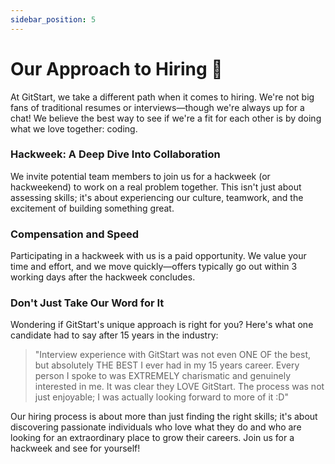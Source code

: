 ```yaml
---
sidebar_position: 5
---
```


# Our Approach to Hiring 🚀

At GitStart, we take a different path when it comes to hiring. We're not big fans of traditional resumes or interviews—though we're always up for a chat! We believe the best way to see if we're a fit for each other is by doing what we love together: coding.

### Hackweek: A Deep Dive Into Collaboration

We invite potential team members to join us for a hackweek (or hackweekend) to work on a real problem together. This isn't just about assessing skills; it's about experiencing our culture, teamwork, and the excitement of building something great.

### Compensation and Speed

Participating in a hackweek with us is a paid opportunity. We value your time and effort, and we move quickly—offers typically go out within 3 working days after the hackweek concludes.

### Don't Just Take Our Word for It

Wondering if GitStart's unique approach is right for you? Here's what one candidate had to say after 15 years in the industry:

> "Interview experience with GitStart was not even ONE OF the best, but absolutely THE BEST I ever had in my 15 years career. Every person I spoke to was EXTREMELY charismatic and genuinely interested in me. It was clear they LOVE GitStart. The process was not just enjoyable; I was actually looking forward to more of it :D"

Our hiring process is about more than just finding the right skills; it's about discovering passionate individuals who love what they do and who are looking for an extraordinary place to grow their careers. Join us for a hackweek and see for yourself!
